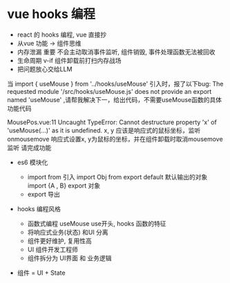 # vue hooks 编程

- react 的 hooks 编程, vue 直接抄
- 从vue 功能 -> 组件思维
- 内存泄漏 重要
   不会主动取消事件监听, 组件销毁, 事件处理函数无法被回收
- 生命周期 v-if 组件卸载前打扫内存战场
- 把问题放心交给LLM

当 import { useMouse } from '../hooks/useMouse' 引入时，报了以下bug: The requested module '/src/hooks/useMouse.js' does not provide an export named 'useMouse' ,请帮我解决下一，给出代码，不需要useMouse函数的具体功能代码

MousePos.vue:11 Uncaught TypeError: Cannot destructure property 'x' of 'useMouse(...)' as it is undefined. x, y 应该是响应式的鼠标坐标，监听onmousemove 响应式设置x, y为鼠标的坐标，并在组件卸载时取消mousemove 监听 请完成功能

- es6 模块化
  - import from 引入
     import Obj from export default 默认输出的对象
     import {A , B} export 对象
  - export  导出

- hooks 编程风格
  - 函数式编程
    useMouse  use开头, hooks 函数的特征
  - 将响应式业务(状态) 和UI 分离
  - 组件更好维护, 复用性高
  - UI 组件开发工程师
  - 组件拆分为 UI界面 和 业务逻辑

- 组件 = UI + State
   
